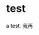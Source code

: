 <!--
 * @Author: your name
 * @Date: 2020-07-04 22:37:15
 * @LastEditTime: 2020-07-04 22:37:26
 * @LastEditors: your name
 * @Description: In User Settings Edit试试
 * @FilePath: \test\README.md
--> 
# test
a test.
我再